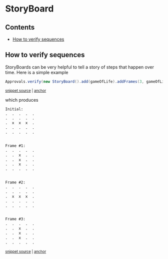 <a id="top"></a>

# StoryBoard

<!-- toc -->
## Contents

  * [How to verify sequences](#how-to-verify-sequences)<!-- endToc -->

## How to verify sequences

StoryBoards can be very helpful to tell a story of steps that happen over time.
Here is a simple example 

<!-- snippet: StoryBoardExample -->
<a id='snippet-storyboardexample'></a>
```java
Approvals.verify(new StoryBoard().add(gameOfLife).addFrames(3, gameOfLife::advance));
```
<sup><a href='/approvaltests-tests/src/test/java/org/approvaltests/StoryBoardTest.java#L21-L23' title='Snippet source file'>snippet source</a> | <a href='#snippet-storyboardexample' title='Start of snippet'>anchor</a></sup>
<!-- endSnippet -->

which produces

<!-- snippet: StoryBoardTest.gameOfLife.approved.txt -->
<a id='snippet-StoryBoardTest.gameOfLife.approved.txt'></a>
```txt
Initial:
.  .  .  .  .  
.  .  .  .  .  
.  x  x  x  .  
.  .  .  .  .  
.  .  .  .  .  


Frame #1:
.  .  .  .  .  
.  .  x  .  .  
.  .  x  .  .  
.  .  x  .  .  
.  .  .  .  .  


Frame #2:
.  .  .  .  .  
.  .  .  .  .  
.  x  x  x  .  
.  .  .  .  .  
.  .  .  .  .  


Frame #3:
.  .  .  .  .  
.  .  x  .  .  
.  .  x  .  .  
.  .  x  .  .  
.  .  .  .  .
```
<sup><a href='/approvaltests-tests/src/test/java/org/approvaltests/StoryBoardTest.gameOfLife.approved.txt#L1-L30' title='Snippet source file'>snippet source</a> | <a href='#snippet-StoryBoardTest.gameOfLife.approved.txt' title='Start of snippet'>anchor</a></sup>
<!-- endSnippet -->
